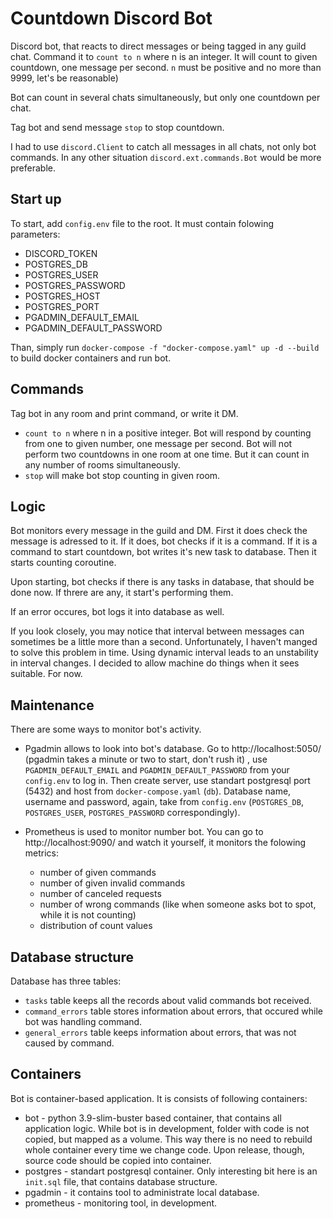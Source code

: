 # Countdown Discord Bot

Discord bot, that reacts to direct messages or being tagged in any guild chat. Command it to `count to n` where n is an integer. It will count to given countdown, one message per second. `n` must be positive and no more than 9999, let's be reasonable)

Bot can count in several chats simultaneously, but only one countdown per chat.

Tag bot and send message `stop` to stop countdown.

I had to use `discord.Client` to catch all messages in all chats, not only bot commands. In any other situation `discord.ext.commands.Bot` would be more preferable.

## Start up

To start, add `config.env` file to the root. It must contain folowing parameters:
* DISCORD_TOKEN
* POSTGRES_DB
* POSTGRES_USER
* POSTGRES_PASSWORD
* POSTGRES_HOST
* POSTGRES_PORT
* PGADMIN_DEFAULT_EMAIL
* PGADMIN_DEFAULT_PASSWORD

Than, simply run `docker-compose -f "docker-compose.yaml" up -d --build` to build docker containers and run bot.

## Commands

Tag bot in any room and print command, or write it DM.
 * `count to n` where n in a positive integer. Bot will respond by counting from one to given number, one message per second. Bot will not perform two countdowns in one room at one time. But it can count in any number of rooms simultaneously.
 * `stop` will make bot stop counting in given room.

## Logic

Bot monitors every message in the guild and DM. First it does check the message is adressed to it. If it does, bot checks if it is a command. If it is a command to start countdown, bot writes it's new task to database. Then it starts counting coroutine.

Upon starting, bot checks if there is any tasks in database, that should be done now. If threre are any, it start's performing them.

If an error occures, bot logs it into database as well.

If you look closely, you may notice that interval between messages can sometimes be a little more than a second. Unfortunately, I haven't manged to solve this problem in time. Using dynamic interval leads to an unstability in interval changes. I decided to allow machine do things when it sees suitable. For now.

## Maintenance

There are some ways to monitor bot's activity. 

* Pgadmin allows to look into bot's database. Go to http://localhost:5050/ (pgadmin takes a minute or two to start, don't rush it) , use `PGADMIN_DEFAULT_EMAIL` and `PGADMIN_DEFAULT_PASSWORD` from your `config.env` to log in. Then create server, use standart postgresql port (5432) and host from `docker-compose.yaml` (`db`). Database name, username and password, again, take from `config.env` (`POSTGRES_DB`, `POSTGRES_USER`, `POSTGRES_PASSWORD` correspondingly).

* Prometheus is used to monitor number bot. You can go to http://localhost:9090/ and watch it yourself, it monitors the  folowing metrics:
  * number of given commands
  * number of given invalid commands
  * number of canceled requests
  * number of wrong commands (like when someone asks bot to spot, while it is not counting)
  * distribution of count values

## Database structure

Database has three tables:

* `tasks` table keeps all the records about valid commands bot received.
* `command_errors` table stores information about errors, that occured while bot was handling command.
* `general_errors` table keeps information about errors, that was not caused by command.

## Containers

Bot is container-based application. It is consists of following containers:

* bot - python 3.9-slim-buster based container, that contains all application logic. While bot is in development, folder with code is not copied, but mapped as a volume. This way there is no need to rebuild whole container every time we change code. Upon release, though, source code should be copied into container.
* postgres - standart postgresql container. Only interesting bit here is an `init.sql` file, that contains database structure.
* pgadmin - it contains tool to administrate local database.
* prometheus - monitoring tool, in development.